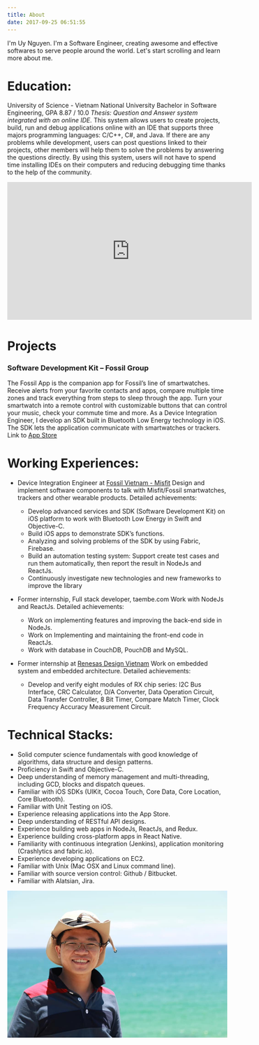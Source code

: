 ```yaml
---
title: About
date: 2017-09-25 06:51:55
---
```

I'm Uy Nguyen.
I'm a Software Engineer, creating awesome and effective softwares to serve people around the world.
Let's start scrolling and learn more about me.

# Education:
University of Science - Vietnam National University
Bachelor in Software Engineering, GPA 8.87 / 10.0
*Thesis: Question and Answer system integrated with an online IDE.*
This system allows users to create projects, build, run and debug applications online with an IDE that supports three majors programming languages: C/C++, C#, and Java. If there are any problems while development, users can post questions linked to their projects, other members will help them to solve the problems by answering the questions directly. By using this system, users will not have to spend time installing IDEs on their computers and reducing debugging time thanks to the help of the community.
<center>
	<iframe width="560" height="315" src="https://www.youtube.com/embed/1Wj6zWHNop0" frameborder="0" allowfullscreen></iframe>
</center>

# Projects
### Software Development Kit – Fossil Group
The Fossil App is the companion app for Fossil’s line of smartwatches. Receive alerts from your favorite contacts and apps, compare multiple time zones and track everything from steps to sleep through the app. Turn your smartwatch into a remote control with customizable buttons that can control your music, check your commute time and more.
As a Device Integration Engineer, I develop an SDK built in Bluetooth Low Energy technology in iOS. The SDK lets the application communicate with smartwatches or trackers.
Link to [App Store](https://itunes.apple.com/us/app/fossil-q/id1027370544)

# Working Experiences:
* Device Integration Engineer at [Fossil Vietnam - Misfit](https://www.fossil.com/us/en.html)
Design and implement software components to talk with Misfit/Fossil smartwatches, trackers and other wearable products.
Detailed achievements:
  * Develop advanced services and SDK (Software Development Kit) on iOS platform to work with Bluetooth Low Energy in Swift and Objective-C.
  * Build iOS apps to demonstrate SDK’s functions.
  * Analyzing and solving problems of the SDK by using Fabric, Firebase.
  * Build an automation testing system: Support create test cases and run them automatically, then report the result in NodeJs and ReactJs.
  * Continuously investigate new technologies and new frameworks to improve the library

* Former internship, Full stack developer, taembe.com
Work with NodeJs and ReactJs.
Detailed achievements:
  * Work on implementing features and improving the back-end side in NodeJs.   
  * Work on Implementing and maintaining the front-end code in ReactJs.
  * Work with database in CouchDB, PouchDB and MySQL.

* Former internship at [Renesas Design Vietnam](http://vietnam.renesas.com/about/)
Work on embedded system and embedded architecture.
Detailed achievements:
  * Develop and verify eight modules of RX chip series: I2C Bus Interface, CRC Calculator,
D/A Converter, Data Operation Circuit, Data Transfer Controller, 8 Bit Timer, Compare Match Timer, Clock Frequency Accuracy Measurement Circuit.

# Technical Stacks:
* Solid computer science fundamentals with good knowledge of algorithms, data structure and design patterns.
* Proficiency in Swift and Objective-C.
* Deep understanding of memory management and multi-threading, including GCD, blocks and dispatch queues.
* Familiar with iOS SDKs (UIKit, Cocoa Touch, Core Data, Core Location, Core Bluetooth).
* Familiar with Unit Testing on iOS.
* Experience releasing applications into the App Store.
* Deep understanding of RESTful API designs.
* Experience building web apps in NodeJs, ReactJs, and Redux.
* Experience building cross-platform apps in React Native.
* Familiarity with continuous integration (Jenkins), application monitoring (Crashlytics and fabric.io).
* Experience developing applications on EC2.
* Familiar with Unix (Mac OSX and Linux command line). 
* Familiar with source version control: Github / Bitbucket. 
* Familiar with Alatsian, Jira.

![](/Post-Resources/about.jpg "")


